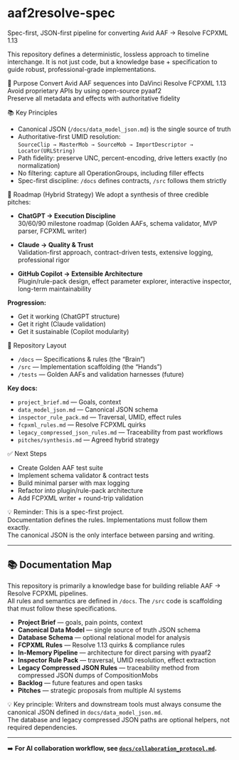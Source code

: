 # aaf2resolve-spec
Spec-first, JSON-first pipeline for converting Avid AAF → Resolve FCPXML 1.13

This repository defines a deterministic, lossless approach to timeline interchange.
It is not just code, but a knowledge base + specification to guide robust, professional-grade implementations.

🎯 Purpose
Convert Avid AAF sequences into DaVinci Resolve FCPXML 1.13  
Avoid proprietary APIs by using open-source pyaaf2  
Preserve all metadata and effects with authoritative fidelity  

📚 Key Principles
- Canonical JSON (`/docs/data_model_json.md`) is the single source of truth  
- Authoritative-first UMID resolution:  
  `SourceClip → MasterMob → SourceMob → ImportDescriptor → Locator(URLString)`  
- Path fidelity: preserve UNC, percent-encoding, drive letters exactly (no normalization)  
- No filtering: capture all OperationGroups, including filler effects  
- Spec-first discipline: `/docs` defines contracts, `/src` follows them strictly  

🧭 Roadmap (Hybrid Strategy)
We adopt a synthesis of three credible pitches:

- **ChatGPT → Execution Discipline**  
  30/60/90 milestone roadmap (Golden AAFs, schema validator, MVP parser, FCPXML writer)

- **Claude → Quality & Trust**  
  Validation-first approach, contract-driven tests, extensive logging, professional rigor

- **GitHub Copilot → Extensible Architecture**  
  Plugin/rule-pack design, effect parameter explorer, interactive inspector, long-term maintainability

**Progression:**
- Get it working (ChatGPT structure)  
- Get it right (Claude validation)  
- Get it sustainable (Copilot modularity)  

📂 Repository Layout
- `/docs` — Specifications & rules (the “Brain”)  
- `/src` — Implementation scaffolding (the “Hands”)  
- `/tests` — Golden AAFs and validation harnesses (future)  

**Key docs:**
- `project_brief.md` — Goals, context  
- `data_model_json.md` — Canonical JSON schema  
- `inspector_rule_pack.md` — Traversal, UMID, effect rules  
- `fcpxml_rules.md` — Resolve FCPXML quirks  
- `legacy_compressed_json_rules.md` — Traceability from past workflows  
- `pitches/synthesis.md` — Agreed hybrid strategy  

✅ Next Steps
- Create Golden AAF test suite  
- Implement schema validator & contract tests  
- Build minimal parser with max logging  
- Refactor into plugin/rule-pack architecture  
- Add FCPXML writer + round-trip validation  

💡 Reminder: This is a spec-first project.  
Documentation defines the rules. Implementations must follow them exactly.  
The canonical JSON is the only interface between parsing and writing.  

---

## 📚 Documentation Map
This repository is primarily a knowledge base for building reliable AAF → Resolve FCPXML pipelines.  
All rules and semantics are defined in `/docs`. The `/src` code is scaffolding that must follow these specifications.

- **Project Brief** — goals, pain points, context  
- **Canonical Data Model** — single source of truth JSON schema  
- **Database Schema** — optional relational model for analysis  
- **FCPXML Rules** — Resolve 1.13 quirks & compliance rules  
- **In-Memory Pipeline** — architecture for direct parsing with pyaaf2  
- **Inspector Rule Pack** — traversal, UMID resolution, effect extraction  
- **Legacy Compressed JSON Rules** — traceability method from compressed JSON dumps of CompositionMobs  
- **Backlog** — future features and open tasks  
- **Pitches** — strategic proposals from multiple AI systems  

💡 Key principle: Writers and downstream tools must always consume the canonical JSON defined in `docs/data_model_json.md`.  
The database and legacy compressed JSON paths are optional helpers, not required dependencies.  

---

➡️ **For AI collaboration workflow, see [`docs/collaboration_protocol.md`](docs/collaboration_protocol.md).**
